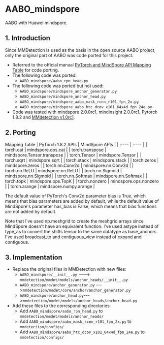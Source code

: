 # AABO_mindspore
AABO with Huawei mindspore.

## 1. Introduction
Since MMDetection is used as the basis in the open source AABO project, only the original part of AABO was code ported for this project.
- Referred to the official manual [PyTorch and MindSpore API Mapping Table](https://www.mindspore.cn/docs/en/r2.0.0-alpha/note/api_mapping/pytorch_api_mapping.html) for code porting.
- The following code was ported:
  - `AABO_mindspore/aabo_rpn_head.py`
- The following code was ported but not used:
  - `AABO_mindspore/mindspore_anchor_generator.py`
  - `AABO_mindspore/mindspore_anchor_head.py`
  - `AABO_mindspore/mindspore_aabo_mask_rcnn_r101_fpn_2x.py`
  - `AABO_mindspore/mindspore_aabo_htc_dcov_x101_64x4d_fpn_24e.py`
- Code was tested with mindspore 2.0.0rc1, mindinsight 2.0.0rc1, Pytorch 1.8.2 and [MMdetection v1.0rc1](https://github.com/open-mmlab/mmdetection/tree/v1.0rc1).

## 2. Porting
Mapping Table
|  PyTorch 1.8.2 APIs   | MindSpore APIs |
|  :----  | :----  |
| torch.cat  | mindspore.ops.cat |
| torch.transpose  | mindspore.Tensor.transpose |
| torch.Tensor  | mindspore.Tensor |
| torch.sqrt  | mindspore.sqrt |
| torch.stack  | mindspore.stack |
| torch.zeros  | mindspore.zeros |
| torch.nn.Conv2d  | mindspore.nn.Conv2d |
| torch.nn.ReLU  | mindspore.nn.ReLU |
| torch.nn.Sigmoid  | mindspore.nn.Sigmoid |
| torch.nn.Softmax  | mindspore.nn.Softmax |
| torch.topk  | mindspore.ops.TopK |
| torch.nonzero  | mindspore.ops.nonzero |
| torch.arange  | mindspore.numpy.arange |

The default value of PyTorch's Conv2d parameter bias is True, which means that bias parameters are added by default, while the default value of MindSpore's parameter has_bias is False, which means that bias functions are not added by default.

Note that I've used np.meshgrid to create the meshgrid arrays since MindSpore doesn't have an equivalent function. I've used astype instead of type_as to convert the shifts tensor to the same datatype as base_anchors. I've used broadcast_to and contiguous_view instead of expand and contiguous.

## 3. Implementation
- Replace the original files in MMDetection with  new files:
  - `AABO_mindspore/__init__.py` ---> `mmdetection/mmdet/models/anchor_heads/__init__.py`  
  - `AABO_mindspore/anchor_generator.py` --->`mmdetection/mmdet/core/anchor/anchor_generator.py`
  - `AABO_mindspore/anchor_head.py`--->`mmdetection/mmdet/models/anchor_heads/anchor_head.py`
- Add these files to the corresponding directories:
  - Add `AABO_mindspore/aabo_rpn_head.py` to `mmdetection/mmdet/models/anchor_heads/`
  - Add `AABO_mindspore/aabo_mask_rcnn_r101_fpn_2x.py` to `mmdetection/configs/`
  - Add `AABO_mindspore/aabo_htc_dcov_x101_64x4d_fpn_24e.py` to `mmdetection/configs/`
